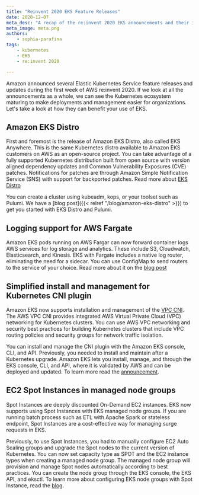 ```yaml
---
title: "Reinvent 2020 EKS Feature Releases"
date: 2020-12-07
meta_desc: "A recap of the re:invent 2020 EKS announcements and their impacts"
meta_image: meta.png
authors:
    - sophia-parafina
tags:
    - kubernetes
    - EKS
    - re:invent 2020

---
```


Amazon announced several Elastic Kubernetes Service feature releases and updates during the first week of AWS re:invent 2020. If we look at all the announcements as a whole, we can see the Kubernetes ecosystem maturing to make deployments and management easier for organizations. Let's take a look at how they can benefit your use of EKS.

<!--more-->

## Amazon EKS Distro

First and foremost is the release of Amazon EKS Distro, also called EKS Anywhere. This is the same Kubernetes distro available to Amazon EKS customers on AWS as an open-source project. You can take advantage of a fully supported Kubernetes distribution built from open source with version aligned dependency updates and Common Vulnerability Exposures (CVE) patches. Notifications for patches are through Amazon Simple Notification Service (SNS) with support for backported patches. Read more about [EKS Distro](https://aws.amazon.com/blogs/opensource/introducing-amazon-eks-distro/)

You can create a cluster using kubeadm, kops, or your toolset such as Pulumi. We have a [blog post]({{< relref "/blog/amazon-eks-distro" >}}) to get you started with EKS Distro and Pulumi.

## Logging support for AWS Fargate

Amazon EKS pods running on AWS Fargar can now forward container logs AWS services for log storage and analytics. These include S3, Cloudwatch, Elasticsearch, and Kinesis. EKS with Fargate includes a native log router, eliminating the need for a sidecar. You can use ConfigMap to send routers to the service of your choice. Read more about it on the [blog post](https://aws.amazon.com/blogs/containers/fluent-bit-for-amazon-eks-on-aws-fargate-is-here/)

## Simplified install and management for Kubernetes CNI plugin

Amazon EKS now supports installation and management of the [VPC CNI](https://docs.aws.amazon.com/eks/latest/userguide/pod-networking.html). The AWS VPC CNI provides integrated AWS Virtual Private Cloud (VPC) networking for Kubernetes clusters. You can use AWS VPC networking and security best practices for building Kubernetes clusters that include VPC routing policies and security groups for network traffic isolation.

You can install and manage the CNI plugin with the Amazon EKS console, CLI, and API. Previously, you needed to install and maintain after a Kubernetes upgrade. Amazon EKS lets you install, manage, and through the EKS console, CLI, and API, where it is validated by AWS and can be deployed and updated.  To learn more read the [announcement](https://aws.amazon.com/blogs/containers/introducing-amazon-eks-add-ons/).

## EC2 Spot Instances in managed node groups

Spot Instances are deeply discounted On-Demand EC2 instances. EKS now supports using Spot Instances with EKS managed node groups. If you are running batch process such as ETL with Apache Spark or stateless endpoint, Spot Instances are a cost-effective way for managing surge requests in EKS.

Previously, to use Spot Instances, you had to manually configure EC2 Auto Scaling groups and upgrade the Spot nodes to the current version of Kubernetes. You can now set capacity type as SPOT and the EC2 instance types when creating a managed node group. The managed node group will provision and manage Spot nodes automatically according to best practices. You can create the node group through the EKS console, the EKS API, and eksctl. To learn more about configuring EKS node groups with Spot Instance, read the [blog](https://aws.amazon.com/blogs/containers/amazon-eks-now-supports-provisioning-and-managing-ec2-spot-instances-in-managed-node-groups/).
